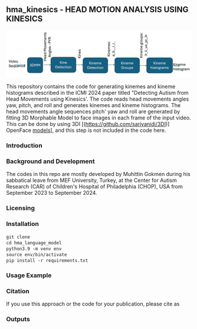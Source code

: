 ## hma_kinesics - HEAD MOTION ANALYSIS USING KINESICS

![Block diagram of the code.](/assets/images/system-diagram.png)

This repository contains the code for generating kinemes and kineme histograms described in the ICMI 2024 paper titled "Detecting Autism from Head Movements using Kinesics'.
The code reads head movements angles yaw, pitch, and roll and generates kinemes and kineme histograms. The head movements angle sequences pitch' yaw and roll are generated by fitting  3D Morphable Model to face images in each frame of the input video.  This can be done by using 3DI [(https://github.com/sariyanidi/3DI)] OpenFace [models](https://github.com/TadasBaltrusaitis/OpenFace)], and this step is not included in the code here.

### Introduction 


### Background and Development
The codes in this repo are mostly developed by Muhittin Gokmen during his sabbatical leave from MEF University, Turkey, at the Center for Autism Research (CAR) of Children's Hospital of Philadelphia (CHOP), USA from September 2023 to September 2024.

### Licensing 


### Installation

```
git clone 
cd hma_language_model
python3.9 -m venv env
source env/bin/activate
pip install -r requirements.txt
```

### Usage Example

### Citation
If you use this approach or the code for your publication, please cite as 

### Outputs
